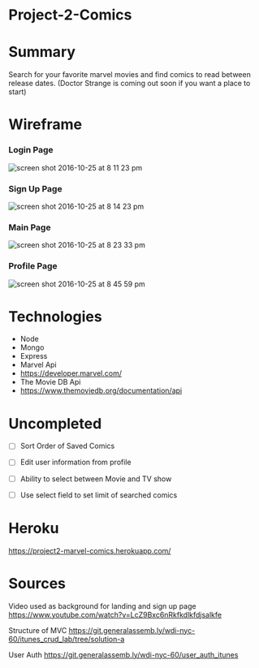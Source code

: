 # Project-2-Comics

# Summary #
Search for your favorite marvel movies and find comics to read between release dates. (Doctor Strange is coming out soon if you want a place to start)

# Wireframe #
### Login Page 

![screen shot 2016-10-25 at 8 11 23 pm](https://cloud.githubusercontent.com/assets/20092541/19730955/d162ceb0-9b69-11e6-932d-7df29bccd9bc.png)

### Sign Up Page ###

![screen shot 2016-10-25 at 8 14 23 pm](https://cloud.githubusercontent.com/assets/20092541/19730987/f632105c-9b69-11e6-8e17-18bea74f450b.png)

### Main Page ###

![screen shot 2016-10-25 at 8 23 33 pm](https://cloud.githubusercontent.com/assets/20092541/19731000/0103158a-9b6a-11e6-8b76-798fbb9c5d51.png)

### Profile Page ###

![screen shot 2016-10-25 at 8 45 59 pm](https://cloud.githubusercontent.com/assets/20092541/19731018/0c8bb9ca-9b6a-11e6-9dc6-3443e7410578.png)

# Technologies #
 * Node
 * Mongo
 * Express
 * Marvel Api
  * https://developer.marvel.com/
 * The Movie DB Api
  * https://www.themoviedb.org/documentation/api

# Uncompleted #
- [ ] Sort Order of Saved Comics
- [ ] Edit user information from profile 
- [ ] Ability to select between Movie and TV show
- [ ] Use select field to set limit of searched comics
          

# Heroku #
https://project2-marvel-comics.herokuapp.com/

# Sources #
Video used as background for landing and sign up page https://www.youtube.com/watch?v=LcZ9Bxc6nRkfkdlkfdjsalkfe

Structure of MVC https://git.generalassemb.ly/wdi-nyc-60/itunes_crud_lab/tree/solution-a

User Auth https://git.generalassemb.ly/wdi-nyc-60/user_auth_itunes




